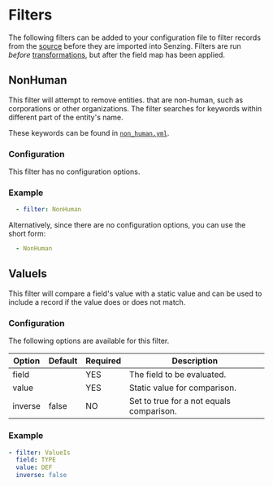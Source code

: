 # Filters

The following filters can be added to your configuration file to filter records
from the [source] before they are imported into Senzing. Filters are run
_before_ [transformations], but after the field map has been applied.

## NonHuman

This filter will attempt to remove entities. that are non-human, such as
corporations or other organizations. The filter searches for keywords within
different part of the entity's name.

These keywords can be found in [`non_human.yml`][non_human].

### Configuration

This filter has no configuration options.

### Example

```yaml
  - filter: NonHuman 
```

Alternatively, since there are no configuration options, you can use the short
form:

```yaml
  - NonHuman
```

## ValueIs

This filter will compare a field's value with a static value and can be used to
include a record if the value does or does not match.

### Configuration

The following options are available for this filter.

| Option  | Default | Required | Description                              |
|---------|---------|----------|------------------------------------------|
| field   |         | YES      | The field to be evaluated.               |
| value   |         | YES      | Static value for comparison.             |
| inverse | false   | NO       | Set to true for a not equals comparison. |

### Example

```yaml
- filter: ValueIs
  field: TYPE
  value: DEF
  inverse: false
```

[non_human]: ../lib/filter/non_human.yml
[source]: sources.md
[transformations]: transformations.md

